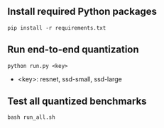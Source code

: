 ## Install required Python packages
```
pip install -r requirements.txt
```

## Run end-to-end quantization
```
python run.py <key>
```
- \<key\>: resnet, ssd-small, ssd-large

## Test all quantized benchmarks  
```
bash run_all.sh
```
